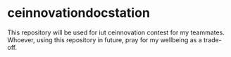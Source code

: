 # ceinnovationdocstation
This repository will be used for iut ceinnovation contest for my teammates. Whoever, using this repository in future, pray for my wellbeing as a trade-off. 
